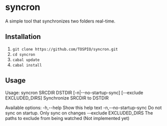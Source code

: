 # syncron
A simple tool that synchronizes two folders real-time.

## Installation
1. `git clone https://github.com/TOSPIO/syncron.git`
2. `cd syncron`
3. `cabal update`
3. `cabal install`

## Usage
Usage: syncron SRCDIR DSTDIR [-n|--no-startup-sync] [--exclude EXCLUDED_DIRS]
  Synchronize SRCDIR to DSTDIR

Available options:
  -h,--help                Show this help text
  -n,--no-startup-sync     Do not sync on startup. Only sync on changes
  --exclude EXCLUDED_DIRS  The paths to exclude from being watched (Not implemented yet)

